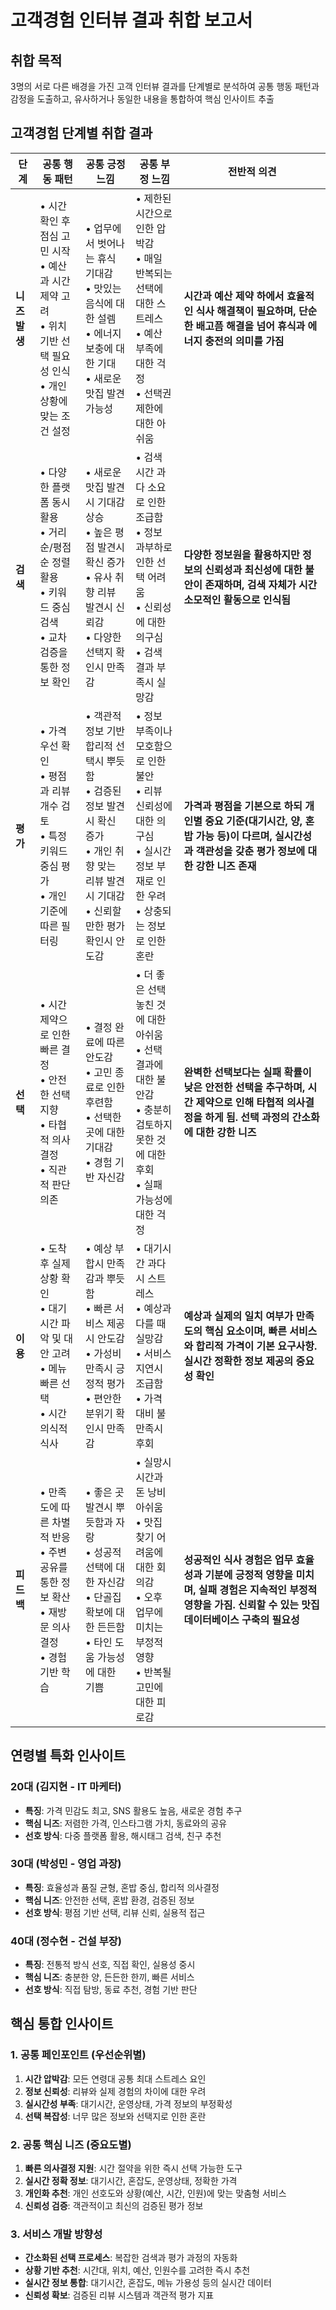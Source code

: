 # 고객경험 인터뷰 결과 취합 보고서

## 취합 목적
3명의 서로 다른 배경을 가진 고객 인터뷰 결과를 단계별로 분석하여 공통 행동 패턴과 감정을 도출하고, 유사하거나 동일한 내용을 통합하여 핵심 인사이트 추출

## 고객경험 단계별 취합 결과

| 단계 | 공통 행동 패턴 | 공통 긍정 느낌 | 공통 부정 느낌 | 전반적 의견 |
|------|----------------|----------------|----------------|-------------|
| **니즈발생** | • 시간 확인 후 점심 고민 시작<br>• 예산과 시간 제약 고려<br>• 위치 기반 선택 필요성 인식<br>• 개인 상황에 맞는 조건 설정 | • 업무에서 벗어나는 휴식 기대감<br>• 맛있는 음식에 대한 설렘<br>• 에너지 보충에 대한 기대<br>• 새로운 맛집 발견 가능성 | • 제한된 시간으로 인한 압박감<br>• 매일 반복되는 선택에 대한 스트레스<br>• 예산 부족에 대한 걱정<br>• 선택권 제한에 대한 아쉬움 | **시간과 예산 제약 하에서 효율적인 식사 해결책이 필요하며, 단순한 배고픔 해결을 넘어 휴식과 에너지 충전의 의미를 가짐** |
| **검색** | • 다양한 플랫폼 동시 활용<br>• 거리순/평점순 정렬 활용<br>• 키워드 중심 검색<br>• 교차검증을 통한 정보 확인 | • 새로운 맛집 발견시 기대감 상승<br>• 높은 평점 발견시 확신 증가<br>• 유사 취향 리뷰 발견시 신뢰감<br>• 다양한 선택지 확인시 만족감 | • 검색 시간 과다 소요로 인한 조급함<br>• 정보 과부하로 인한 선택 어려움<br>• 신뢰성에 대한 의구심<br>• 검색 결과 부족시 실망감 | **다양한 정보원을 활용하지만 정보의 신뢰성과 최신성에 대한 불안이 존재하며, 검색 자체가 시간 소모적인 활동으로 인식됨** |
| **평가** | • 가격 우선 확인<br>• 평점과 리뷰 개수 검토<br>• 특정 키워드 중심 평가<br>• 개인 기준에 따른 필터링 | • 객관적 정보 기반 합리적 선택시 뿌듯함<br>• 검증된 정보 발견시 확신 증가<br>• 개인 취향 맞는 리뷰 발견시 기대감<br>• 신뢰할 만한 평가 확인시 안도감 | • 정보 부족이나 모호함으로 인한 불안<br>• 리뷰 신뢰성에 대한 의구심<br>• 실시간 정보 부재로 인한 우려<br>• 상충되는 정보로 인한 혼란 | **가격과 평점을 기본으로 하되 개인별 중요 기준(대기시간, 양, 혼밥 가능 등)이 다르며, 실시간성과 객관성을 갖춘 평가 정보에 대한 강한 니즈 존재** |
| **선택** | • 시간 제약으로 인한 빠른 결정<br>• 안전한 선택 지향<br>• 타협적 의사결정<br>• 직관적 판단 의존 | • 결정 완료에 따른 안도감<br>• 고민 종료로 인한 후련함<br>• 선택한 곳에 대한 기대감<br>• 경험 기반 자신감 | • 더 좋은 선택 놓친 것에 대한 아쉬움<br>• 선택 결과에 대한 불안감<br>• 충분히 검토하지 못한 것에 대한 후회<br>• 실패 가능성에 대한 걱정 | **완벽한 선택보다는 실패 확률이 낮은 안전한 선택을 추구하며, 시간 제약으로 인해 타협적 의사결정을 하게 됨. 선택 과정의 간소화에 대한 강한 니즈** |
| **이용** | • 도착 후 실제 상황 확인<br>• 대기시간 파악 및 대안 고려<br>• 메뉴 빠른 선택<br>• 시간 의식적 식사 | • 예상 부합시 만족감과 뿌듯함<br>• 빠른 서비스 제공시 안도감<br>• 가성비 만족시 긍정적 평가<br>• 편안한 분위기 확인시 만족감 | • 대기시간 과다시 스트레스<br>• 예상과 다를 때 실망감<br>• 서비스 지연시 조급함<br>• 가격 대비 불만족시 후회 | **예상과 실제의 일치 여부가 만족도의 핵심 요소이며, 빠른 서비스와 합리적 가격이 기본 요구사항. 실시간 정확한 정보 제공의 중요성 확인** |
| **피드백** | • 만족도에 따른 차별적 반응<br>• 주변 공유를 통한 정보 확산<br>• 재방문 의사 결정<br>• 경험 기반 학습 | • 좋은 곳 발견시 뿌듯함과 자랑<br>• 성공적 선택에 대한 자신감<br>• 단골집 확보에 대한 든든함<br>• 타인 도움 가능성에 대한 기쁨 | • 실망시 시간과 돈 낭비 아쉬움<br>• 맛집 찾기 어려움에 대한 회의감<br>• 오후 업무에 미치는 부정적 영향<br>• 반복될 고민에 대한 피로감 | **성공적인 식사 경험은 업무 효율성과 기분에 긍정적 영향을 미치며, 실패 경험은 지속적인 부정적 영향을 가짐. 신뢰할 수 있는 맛집 데이터베이스 구축의 필요성** |

## 연령별 특화 인사이트

### 20대 (김지현 - IT 마케터)
- **특징**: 가격 민감도 최고, SNS 활용도 높음, 새로운 경험 추구
- **핵심 니즈**: 저렴한 가격, 인스타그램 가치, 동료와의 공유
- **선호 방식**: 다중 플랫폼 활용, 해시태그 검색, 친구 추천

### 30대 (박성민 - 영업 과장)
- **특징**: 효율성과 품질 균형, 혼밥 중심, 합리적 의사결정
- **핵심 니즈**: 안전한 선택, 혼밥 환경, 검증된 정보
- **선호 방식**: 평점 기반 선택, 리뷰 신뢰, 실용적 접근

### 40대 (정수현 - 건설 부장)
- **특징**: 전통적 방식 선호, 직접 확인, 실용성 중시
- **핵심 니즈**: 충분한 양, 든든한 한끼, 빠른 서비스
- **선호 방식**: 직접 탐방, 동료 추천, 경험 기반 판단

## 핵심 통합 인사이트

### 1. 공통 페인포인트 (우선순위별)
1. **시간 압박감**: 모든 연령대 공통 최대 스트레스 요인
2. **정보 신뢰성**: 리뷰와 실제 경험의 차이에 대한 우려
3. **실시간성 부족**: 대기시간, 운영상태, 가격 정보의 부정확성
4. **선택 복잡성**: 너무 많은 정보와 선택지로 인한 혼란

### 2. 공통 핵심 니즈 (중요도별)
1. **빠른 의사결정 지원**: 시간 절약을 위한 즉시 선택 가능한 도구
2. **실시간 정확 정보**: 대기시간, 혼잡도, 운영상태, 정확한 가격
3. **개인화 추천**: 개인 선호도와 상황(예산, 시간, 인원)에 맞는 맞춤형 서비스
4. **신뢰성 검증**: 객관적이고 최신의 검증된 평가 정보

### 3. 서비스 개발 방향성
- **간소화된 선택 프로세스**: 복잡한 검색과 평가 과정의 자동화
- **상황 기반 추천**: 시간대, 위치, 예산, 인원수를 고려한 즉시 추천
- **실시간 정보 통합**: 대기시간, 혼잡도, 메뉴 가용성 등의 실시간 데이터
- **신뢰성 확보**: 검증된 리뷰 시스템과 객관적 평가 지표